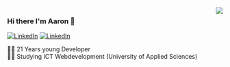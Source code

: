 <img align='right' src="https://github-readme-stats.vercel.app/api?username=aaron5670&show_icons=true&title_color=fff&icon_color=79ff97&text_color=9f9f9f&bg_color=151515">

### Hi there I'm Aaron :lemon:

[![LinkedIn](https://img.shields.io/static/v1?label=LinkedIn&message=%20&color=orange&logo=Linkedin&style=flat-square&logoColor=white)](https://www.linkedin.com/in/aaron-van-den-berg/)
[![LinkedIn](https://img.shields.io/static/v1?label=Portfolio&message=%20&color=blue&logo=Portfolio&style=flat-square&logoColor=blue)](https://aaronvandenberg.nl/)
  
  
👨‍💻 21 Years young Developer  
👨‍🎓 Studying ICT Webdevelopment (University of Applied Sciences)  
